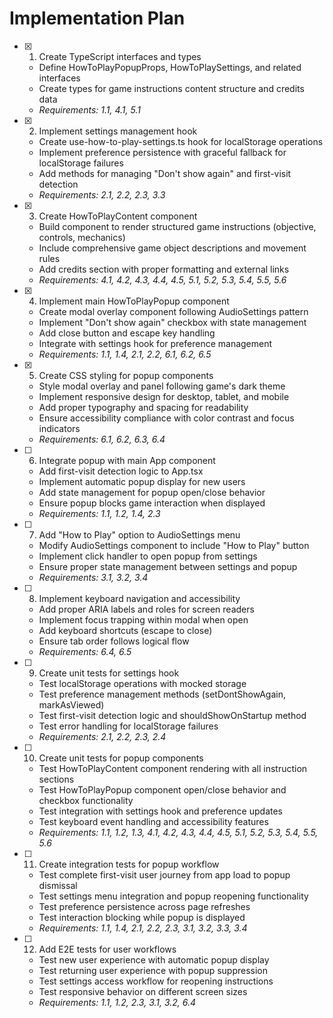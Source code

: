 # Implementation Plan

- [x] 1. Create TypeScript interfaces and types

  - Define HowToPlayPopupProps, HowToPlaySettings, and related interfaces
  - Create types for game instructions content structure and credits data
  - _Requirements: 1.1, 4.1, 5.1_

- [x] 2. Implement settings management hook

  - Create use-how-to-play-settings.ts hook for localStorage operations
  - Implement preference persistence with graceful fallback for localStorage failures
  - Add methods for managing "Don't show again" and first-visit detection
  - _Requirements: 2.1, 2.2, 2.3, 3.3_

- [x] 3. Create HowToPlayContent component

  - Build component to render structured game instructions (objective, controls, mechanics)
  - Include comprehensive game object descriptions and movement rules
  - Add credits section with proper formatting and external links
  - _Requirements: 4.1, 4.2, 4.3, 4.4, 4.5, 5.1, 5.2, 5.3, 5.4, 5.5, 5.6_

- [x] 4. Implement main HowToPlayPopup component

  - Create modal overlay component following AudioSettings pattern
  - Implement "Don't show again" checkbox with state management
  - Add close button and escape key handling
  - Integrate with settings hook for preference management
  - _Requirements: 1.1, 1.4, 2.1, 2.2, 6.1, 6.2, 6.5_

- [x] 5. Create CSS styling for popup components

  - Style modal overlay and panel following game's dark theme
  - Implement responsive design for desktop, tablet, and mobile
  - Add proper typography and spacing for readability
  - Ensure accessibility compliance with color contrast and focus indicators
  - _Requirements: 6.1, 6.2, 6.3, 6.4_

- [ ] 6. Integrate popup with main App component
  - Add first-visit detection logic to App.tsx
  - Implement automatic popup display for new users
  - Add state management for popup open/close behavior
  - Ensure popup blocks game interaction when displayed
  - _Requirements: 1.1, 1.2, 1.4, 2.3_

- [ ] 7. Add "How to Play" option to AudioSettings menu
  - Modify AudioSettings component to include "How to Play" button
  - Implement click handler to open popup from settings
  - Ensure proper state management between settings and popup
  - _Requirements: 3.1, 3.2, 3.4_

- [ ] 8. Implement keyboard navigation and accessibility
  - Add proper ARIA labels and roles for screen readers
  - Implement focus trapping within modal when open
  - Add keyboard shortcuts (escape to close)
  - Ensure tab order follows logical flow
  - _Requirements: 6.4, 6.5_

- [ ] 9. Create unit tests for settings hook
  - Test localStorage operations with mocked storage
  - Test preference management methods (setDontShowAgain, markAsViewed)
  - Test first-visit detection logic and shouldShowOnStartup method
  - Test error handling for localStorage failures
  - _Requirements: 2.1, 2.2, 2.3, 2.4_

- [ ] 10. Create unit tests for popup components
  - Test HowToPlayContent component rendering with all instruction sections
  - Test HowToPlayPopup component open/close behavior and checkbox functionality
  - Test integration with settings hook and preference updates
  - Test keyboard event handling and accessibility features
  - _Requirements: 1.1, 1.2, 1.3, 4.1, 4.2, 4.3, 4.4, 4.5, 5.1, 5.2, 5.3, 5.4, 5.5, 5.6_

- [ ] 11. Create integration tests for popup workflow
  - Test complete first-visit user journey from app load to popup dismissal
  - Test settings menu integration and popup reopening functionality
  - Test preference persistence across page refreshes
  - Test interaction blocking while popup is displayed
  - _Requirements: 1.1, 1.4, 2.1, 2.2, 2.3, 3.1, 3.2, 3.3, 3.4_

- [ ] 12. Add E2E tests for user workflows
  - Test new user experience with automatic popup display
  - Test returning user experience with popup suppression
  - Test settings access workflow for reopening instructions
  - Test responsive behavior on different screen sizes
  - _Requirements: 1.1, 1.2, 2.3, 3.1, 3.2, 6.4_